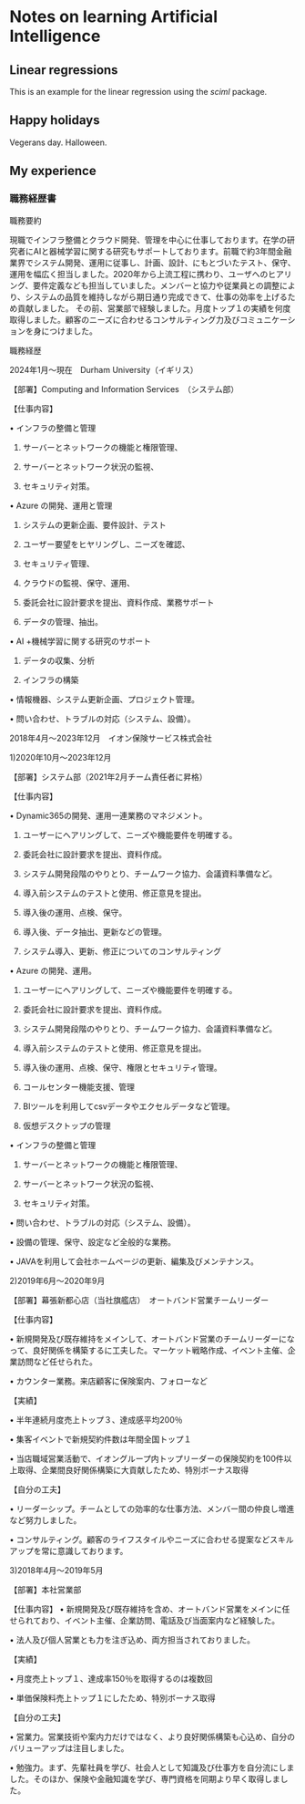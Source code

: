 # Notes on learning Artificial Intelligence

## Linear regressions 

This is an example for the linear regression using the *sciml* package.

## Happy holidays

Vegerans day.
Halloween.

## My experience

### 職務経歴書

職務要約

現職でインフラ整備とクラウド開発、管理を中心に仕事しております。在学の研究者にAIと器械学習に関する研究もサポートしております。前職で約3年間金融業界でシステム開発、運用に従事し、計画、設計、にもとづいたテスト、保守、運用を幅広く担当しました。2020年から上流工程に携わり、ユーザへのヒアリング、要件定義なども担当していました。メンバーと協力や従業員との調整により、システムの品質を維持しながら期日通り完成できて、仕事の効率を上げるため貢献しました。
その前、営業部で経験しました。月度トップ１の実績を何度取得しました。顧客のニーズに合わせるコンサルティング力及びコミュニケーションを身につけました。

職務経歴

2024年1月〜現在　Durham University（イギリス）


【部署】Computing and Information Services　（システム部）


【仕事内容】

•	インフラの整備と管理

1.	サーバーとネットワークの機能と権限管理、

2.	サーバーとネットワーク状況の監視、

3.	セキュリティ対策。

•	Azure の開発、運用と管理

1.	システムの更新企画、要件設計、テスト

2.	ユーザー要望をヒヤリングし、ニーズを確認、

3.	セキュリティ管理、

4.	クラウドの監視、保守、運用、

5.	委託会社に設計要求を提出、資料作成、業務サポート

6.	データの管理、抽出。

•	AI +機械学習に関する研究のサポート

1.	データの収集、分析

2.	インフラの構築

•	情報機器、システム更新企画、プロジェクト管理。

•	問い合わせ、トラブルの対応（システム、設備）。


2018年4月〜2023年12月　イオン保険サービス株式会社

1)2020年10月〜2023年12月 

【部署】システム部（2021年2月チーム責任者に昇格）

【仕事内容】

•	Dynamic365の開発、運用一連業務のマネジメント。

1.	ユーザーにヘアリングして、ニーズや機能要件を明確する。

2.	委託会社に設計要求を提出、資料作成。

3.	システム開発段階のやりとり、チームワーク協力、会議資料準備など。

4.	導入前システムのテストと使用、修正意見を提出。

5.	導入後の運用、点検、保守。

6.	導入後、データ抽出、更新などの管理。

7.	システム導入、更新、修正についてのコンサルティング

•	Azure の開発、運用。

1.	ユーザーにヘアリングして、ニーズや機能要件を明確する。

2.	委託会社に設計要求を提出、資料作成。

3.	システム開発段階のやりとり、チームワーク協力、会議資料準備など。

4.	導入前システムのテストと使用、修正意見を提出。

5.	導入後の運用、点検、保守、権限とセキュリティ管理。

6.	コールセンター機能支援、管理

7.	BIツールを利用してcsvデータやエクセルデータなど管理。

8.	仮想デスクトップの管理

•	インフラの整備と管理

1.	サーバーとネットワークの機能と権限管理、

2.	サーバーとネットワーク状況の監視、

3.	セキュリティ対策。

•	問い合わせ、トラブルの対応（システム、設備）。

•	設備の管理、保守、設定など全般的な業務。

•	JAVAを利用して会社ホームページの更新、編集及びメンテナンス。


2)2019年6月〜2020年9月

【部署】幕張新都心店（当社旗艦店）　オートバンド営業チームリーダー

【仕事内容】

•	新規開発及び既存維持をメインして、オートバンド営業のチームリーダーになって、良好関係を構築するに工夫した。マーケット戦略作成、イベント主催、企業訪問など任せられた。

•	カウンター業務。来店顧客に保険案内、フォローなど

【実績】

•	半年連続月度売上トップ３、達成感平均200％

•	集客イベントで新規契約件数は年間全国トップ１

•	当店職域営業活動で、イオングループ内トップリーダーの保険契約を100件以上取得、企業間良好関係構築に大貢献したため、特別ボーナス取得

【自分の工夫】

•	リーダーシップ。チームとしての効率的な仕事方法、メンバー間の仲良し増進など努力しました。

•	コンサルティング。顧客のライフスタイルやニーズに合わせる提案などスキルアップを常に意識しております。


3)2018年4月〜2019年5月

【部署】本社営業部　

【仕事内容】
•	新規開発及び既存維持を含め、オートバンド営業をメインに任せられており、イベント主催、企業訪問、電話及び当面案内など経験した。

•	法人及び個人営業とも力を注ぎ込め、両方担当されておりました。

【実績】

•	月度売上トップ１、達成率150％を取得するのは複数回

•	単価保険料売上トップ１にしたため、特別ボーナス取得

【自分の工夫】

•	営業力。営業技術や案内力だけではなく、より良好関係構築も心込め、自分のバリューアップは注目しました。

•	勉強力。まず、先輩社員を学び、社会人として知識及び仕事方を自分流にしました。そのほか、保険や金融知識を学び、専門資格を同期より早く取得しました。


